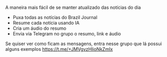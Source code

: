 A maneira mais fácil de se manter atualizado das notícias do dia

- Puxa todas as notícias do Brazil Journal
- Resume cada notícia usando IA
- Cria um áudio do resumo
- Envia via Telegram no grupo o resumo, link e áudio

Se quiser ver como ficam as mensagens, entra nesse grupo que lá possui alguns exemplos https://t.me/+JMVgvzHlioNkZmIx
